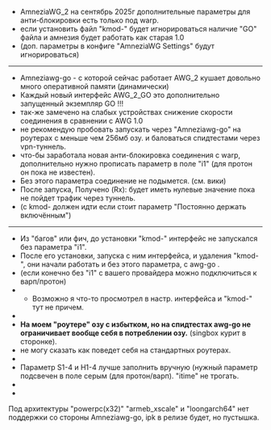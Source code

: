 + AmneziaWG_2  на сентябрь 2025г дополнительные параметры для анти-блокировки есть только под warp.
+ если установить файл "kmod-" будет игнорироваться наличие "GO" файла и амнезия будет работать как старая 1.0
+ (доп. параметры в конфиге "AmneziaWG Settings" будут игнорироваться)
-----
+ Amneziawg-go - с которой сейчас работает AWG_2 кушает довольно много оперативной памяти (динамически)
+ Каждый новый интерфейс AWG_2_GO  это дополнительно запущенный экземпляр GO !!!
+ так-же замечено на слабых устройствах снижение скорости соединения в сравнении с AWG 1.0
+ не рекомендую пробовать запускать через "Amneziawg-go" на роутерах с меньше чем 256мб озу. и баловаться спидтестами через vpn-туннель.
+ что-бы заработала новая анти-блокировка соединения с warp, дополнительно нужно прописать параметр в поле "i1" (для протон он пока не известен).
+ Без этого параметра соединение не подымется. (см. вики)
+ После запуска, Получено (Rx):  будет иметь нулевые значение пока не пойдет трафик через туннель. 
+ (с kmod- должен идти если стоит параметр "Постоянно держать включённым")
-----
+ Из "багов" или фич, до установки "kmod-"  интерфейс не запускался без параметра "i1".
+ После его установки, запуска с ним интерфейса, и удаления "kmod-", они начали работать и без этого параметра, с awg-go .
+ (если конечно без "i1" с вашего провайдера можно подключиться к варп/протон)
+ + Возможно я что-то просмотрел в настр. интерфейса и "kmod-" тут не причем.
+
+ **На моем "роутере" озу с избытком, но на спидтестах awg-go не ограничивает вообще себя в потреблении озу.** (singbox курит в сторонке).
+ не могу сказать как поведет себя на стандартных роутерах.
+ 
+ Параметр S1-4 и H1-4  лучше заполнить вручную (нужный параметр подсвечен в поле серым (для протон/варп). "itime" не трогать.
+
+
Под архитектуры "powerpc(x32)" "armeb_xscale" и "loongarch64" нет поддержки со стороны Amneziawg-go, ipk в релизе будет, но пустышка.
